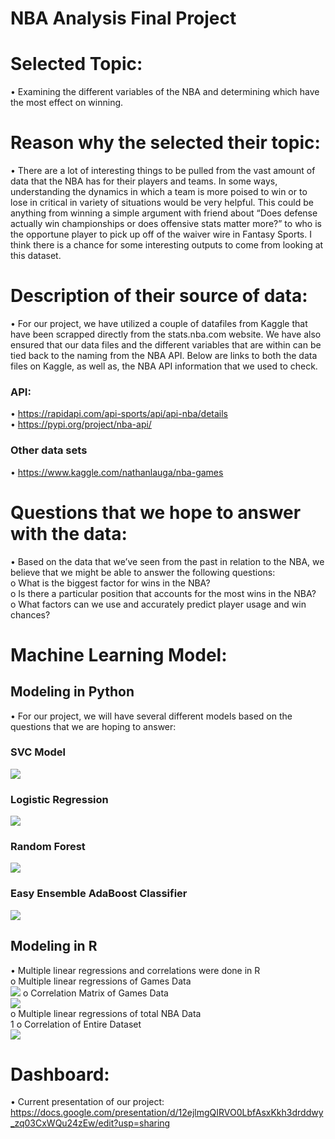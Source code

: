 # NBA Analysis Final Project

# Selected Topic: 
•	Examining the different variables of the NBA and determining which have the most effect on winning.

# Reason why the selected their topic: 
•	There are a lot of interesting things to be pulled from the vast amount of data that the NBA has for their players and teams. In some ways, understanding the dynamics in which a   team is more poised to win or to lose in critical in variety of situations would be very helpful. This could be anything from winning a simple argument with friend about “Does defense actually win championships or does offensive stats matter more?” to who is the opportune player to pick up off of the waiver wire in Fantasy Sports. I think there is a chance for some interesting outputs to come from looking at this dataset. 

# Description of their source of data:
•	For our project, we have utilized a couple of datafiles from Kaggle that have been scrapped directly from the stats.nba.com website. We have also ensured that our data files and the different variables that are within can be tied back to the naming from the NBA API. Below are links to both the data files on Kaggle, as well as, the NBA API information that we used to check. 

###	API: <br>
•	https://rapidapi.com/api-sports/api/api-nba/details <br>
•	https://pypi.org/project/nba-api/ <br>
###	Other data sets <br>
•	https://www.kaggle.com/nathanlauga/nba-games

# Questions that we hope to answer with the data:
•	Based on the data that we’ve seen from the past in relation to the NBA, we believe that we might be able to answer the following questions: <br>
o	What is the biggest factor for wins in the NBA? <br>
o	Is there a particular position that accounts for the most wins in the NBA? <br>
o	What factors can we use and accurately predict player usage and win chances? <br>

# Machine Learning Model:

## Modeling in Python
•	For our project, we will have several different models based on the questions that we are hoping to answer: 

### SVC Model <br>
  ![](https://github.com/Stewartsl17/NBA_Analysis_Final_Project/blob/main/Images/SVC%20Model%20-%20ML%20Modeling.png)
### Logistic Regression <br>
  ![](https://github.com/Stewartsl17/NBA_Analysis_Final_Project/blob/main/Images/Logistic%20Regression%20-%20ML%20Modeling.png)
### Random Forest <br>
  ![](https://github.com/Stewartsl17/NBA_Analysis_Final_Project/blob/main/Images/Random%20Forest%20-%20ML%20Modeling.png)
### Easy Ensemble AdaBoost Classifier <br>
  ![](https://github.com/Stewartsl17/NBA_Analysis_Final_Project/blob/main/Images/EA%20Classifier%20-%20ML%20Modeling.png)

## Modeling in R 
•	Multiple linear regressions and correlations were done in R <br>
o	Multiple linear regressions of Games Data <br>
    ![](https://github.com/Stewartsl17/NBA_Analysis_Final_Project/blob/main/Images/Games%20Model%20-%20Multiple%20Regression.png)
o	Correlation Matrix of Games Data <br>
    ![](https://github.com/Stewartsl17/NBA_Analysis_Final_Project/blob/main/Images/Games_Heatmap.png) <br>
o	Multiple linear regressions of total NBA Data <br>
    1[](https://github.com/Stewartsl17/NBA_Analysis_Final_Project/blob/main/Images/All%20Data%20Model%20-%20Multiple%20Regression.png)
o	Correlation of Entire Dataset <br>
    ![](https://github.com/Stewartsl17/NBA_Analysis_Final_Project/blob/main/Images/Total%20Data%20Heatmap.png)
  

# Dashboard: <br>
•	Current presentation of our project: https://docs.google.com/presentation/d/12ejlmgQIRVO0LbfAsxKkh3drddwy_zq03CxWQu24zEw/edit?usp=sharing

